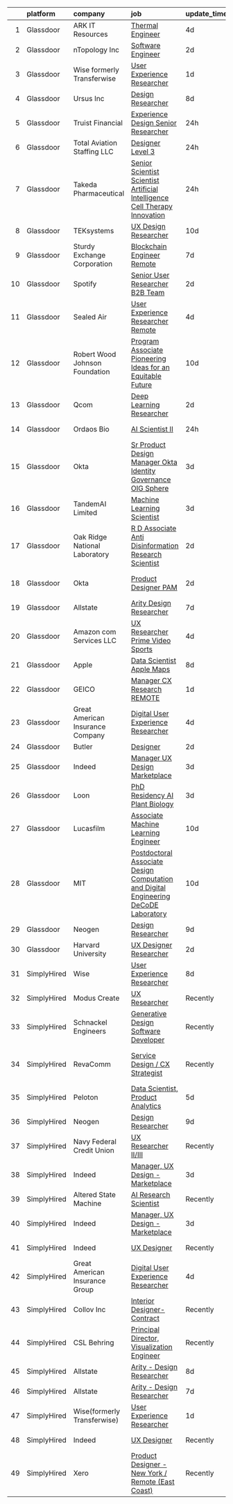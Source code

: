 

|    | platform    | company                          | job                                                                                                                                                                                                                                                                                                                                                                                                                                                                                                                                                                                                                                                                                                                                                                                                                                                                                                                                                                                                                                                                                                                                                                                                                                                                                                                                                                                                                                                                                                             | update_time   | location                   |
|---:|:------------|:---------------------------------|:----------------------------------------------------------------------------------------------------------------------------------------------------------------------------------------------------------------------------------------------------------------------------------------------------------------------------------------------------------------------------------------------------------------------------------------------------------------------------------------------------------------------------------------------------------------------------------------------------------------------------------------------------------------------------------------------------------------------------------------------------------------------------------------------------------------------------------------------------------------------------------------------------------------------------------------------------------------------------------------------------------------------------------------------------------------------------------------------------------------------------------------------------------------------------------------------------------------------------------------------------------------------------------------------------------------------------------------------------------------------------------------------------------------------------------------------------------------------------------------------------------------|:--------------|:---------------------------|
|  1 | Glassdoor   | ARK IT Resources                 | [Thermal Engineer](https://www.glassdoor.com/partner/jobListing.htm?pos=129&ao=1136043&s=58&guid=00000183737574ee9dcd45352b9094d8&src=GD_JOB_AD&t=SR&vt=w&ea=1&cs=1_74cf193e&cb=1664089421649&jobListingId=1008151360223&jrtk=3-0-1gdpnatf1kcnc801-1gdpnatfi2dhd000-d7ba8a74a5e566be-)                                                                                                                                                                                                                                                                                                                                                                                                                                                                                                                                                                                                                                                                                                                                                                                                                                                                                                                                                                                                                                                                                                                                                                                                                          | 4d            | Menlo Park, CA             |
|  2 | Glassdoor   | nTopology Inc                    | [Software Engineer](https://www.glassdoor.com/partner/jobListing.htm?pos=122&ao=1136043&s=58&guid=00000183737574ee9dcd45352b9094d8&src=GD_JOB_AD&t=SR&vt=w&cs=1_fd1580a7&cb=1664089421649&jobListingId=1008156309256&jrtk=3-0-1gdpnatf1kcnc801-1gdpnatfi2dhd000-768fb0cecd65353a-)                                                                                                                                                                                                                                                                                                                                                                                                                                                                                                                                                                                                                                                                                                                                                                                                                                                                                                                                                                                                                                                                                                                                                                                                                              | 2d            | New York, NY               |
|  3 | Glassdoor   | Wise formerly Transferwise       | [User Experience Researcher](https://www.glassdoor.com/partner/jobListing.htm?pos=111&ao=1136043&s=58&guid=00000183737574ee9dcd45352b9094d8&src=GD_JOB_AD&t=SR&vt=w&cs=1_4312bcea&cb=1664089421648&jobListingId=1008158480969&jrtk=3-0-1gdpnatf1kcnc801-1gdpnatfi2dhd000-b8e2e84a265e7e94-)                                                                                                                                                                                                                                                                                                                                                                                                                                                                                                                                                                                                                                                                                                                                                                                                                                                                                                                                                                                                                                                                                                                                                                                                                     | 1d            | New York, NY               |
|  4 | Glassdoor   | Ursus  Inc                       | [Design Researcher](https://www.glassdoor.com/partner/jobListing.htm?pos=108&ao=1110586&s=58&guid=00000183737574ee9dcd45352b9094d8&src=GD_JOB_AD&t=SR&vt=w&ea=1&cs=1_99802632&cb=1664089421648&jobListingId=1008145323757&cpc=3BA4CE39D5B5DEF5&jrtk=3-0-1gdpnatf1kcnc801-1gdpnatfi2dhd000-124191a4bc2e22c3--6NYlbfkN0CT8vBT9H5mqECx2dfLV_FONLPDKpIRssxVwtj05Tmm4rA5I0VNOPdM1oYsK66ov5pKaRZHS1cXnmt99SNi2Zh3Rf8J2yGgf5Yv6G2zQuG0lh2BpTC3mQGZIuVnnG5wlI-hp5XujGu_NoROBKdy0er7LHUB-o6Z-OEUXmNhDMqLA-Vi363VCRQp_vmDsGa4Mat4wpcE9wxyMrg4sxcyhrHRPDkylAEbQ2h8ZlVoOL4YPewsHt1-hXdIjIIk78IUVgWBzNT-rxHDzKTP5WOVqAdkkSJ0jelLRxKRjJ6NYys_aHwsv2qBj8_7lO03XjiVS_L8otTdnOC9IzyxsCEQqyW3oHbm7R3miqqkQwpx6i0tUSstUDaB6qnEEfL1yypP9XvhEvUd0M9L1QDoLCpC8ENriH6rucjG9tiH87fyTfztAblewNxGo6bqUsE4b9JzQteXL3EkYwjCk6NnaoO1fqlX-TVEOJff9dwOizLsGCNRcNaBBwvWNAVmC5E5Siz4zJC17oHd9iA4HzPyMSJ--NgUtpFyP9yW28frd2wttXZJ-O72T0R-Kao-xMcw5yTcaWdn8AdGsVheM9btty9hRc7t4dHzNLNFrd6rD7On4BwqIj10cs53yMoJO-zfumn7Um9tKwODhu2VrjPnbBVXpsaUhd7yQNwQk1fwlg5Kv0Nzpnhplhtl9qsK4Sl3nQ9tb3gteJ4mg30k39IxqxTu-W_RKdKtvqQtUC5wBatnIJiqqvqjc9giTDhe0LTIyrz7K5l_ypY03387aKzzpoJjTsh-k58GqNV8_xLpUWquLKkY4tJEbG1b4M-iTA-vXFGggSvylnhmE0-1T5Zslk942LTyWQVPnhjfwCxJbzmXQ051SLb0PZc_UlosIkxYuF9abGD0RWY1_GcHzYssQdV2Exg-w1xA8KNSHiFffxWbPuCzeooNZ2XpHECC9L7SU107ejPTbs6XLPKQG9yrmbsYJVrlxNliFhI9WjJaUr3RzDf2xfqD_0bYLqyJGOsoAU6bTCs%3D)                                                                                                                      | 8d            | San Jose, CA               |
|  5 | Glassdoor   | Truist Financial                 | [Experience Design Senior Researcher](https://www.glassdoor.com/partner/jobListing.htm?pos=123&ao=1136043&s=58&guid=00000183737574ee9dcd45352b9094d8&src=GD_JOB_AD&t=SR&vt=w&cs=1_9da8deb9&cb=1664089421649&jobListingId=1008159615885&jrtk=3-0-1gdpnatf1kcnc801-1gdpnatfi2dhd000-3c4fca3b2ea94457-)                                                                                                                                                                                                                                                                                                                                                                                                                                                                                                                                                                                                                                                                                                                                                                                                                                                                                                                                                                                                                                                                                                                                                                                                            | 24h           | Atlanta, GA                |
|  6 | Glassdoor   | Total Aviation Staffing  LLC     | [Designer Level 3](https://www.glassdoor.com/partner/jobListing.htm?pos=127&ao=1136043&s=58&guid=00000183737574ee9dcd45352b9094d8&src=GD_JOB_AD&t=SR&vt=w&ea=1&cs=1_da0c04f6&cb=1664089421649&jobListingId=1008159570559&jrtk=3-0-1gdpnatf1kcnc801-1gdpnatfi2dhd000-25a917a7c7212e0a-)                                                                                                                                                                                                                                                                                                                                                                                                                                                                                                                                                                                                                                                                                                                                                                                                                                                                                                                                                                                                                                                                                                                                                                                                                          | 24h           | Santa Monica, CA           |
|  7 | Glassdoor   | Takeda Pharmaceutical            | [Senior Scientist Scientist  Artificial Intelligence  Cell Therapy Innovation](https://www.glassdoor.com/partner/jobListing.htm?pos=104&ao=1110586&s=58&guid=00000183737574ee9dcd45352b9094d8&src=GD_JOB_AD&t=SR&vt=w&cs=1_9414be8c&cb=1664089421647&jobListingId=1008160008854&cpc=65CC663E25211861&jrtk=3-0-1gdpnatf1kcnc801-1gdpnatfi2dhd000-e4e8a7947be732ea--6NYlbfkN0Dpk2nRRB2qCzcWtelMs6RnOpE2QQykp_Gr47Tac0r5hCH0J3UzLxpgpuhWWRPjzv_39kJ-Me35pSRYF-NYi-Q2Wj3CLx26oB3_A0MbdobscI-2-R-g91uIJDQGeIr_HoL0lACo3l1d2Unrr2bJRRhNxxVeWb4hvFsIDJzIW_t_n-sk92Qti1CPcECsnPYTYHw7Y2PZKT4PrBwem1acOAGvPPbp9dUs1H5So2cFFUzt0bRYzlbFJvzGJh2iTeR2tywYpiGlIE31xjtMv3wv142LXElBLR-ueUfZ7rmPdQ9IDxEX55pFKy5OXZtSdK_5fzQXpm4peoETjYZTihMEl8xTB4PT5cK_zjaxPUJEOMVPKh0IzNXIkkgoGEOsOoH-HsQqZvo9L_rUqkGIHIZeuPs29iGfxyXAI0g5ygskz6qV3weV_RlYXLFzV4HCpUca9CE%3D)                                                                                                                                                                                                                                                                                                                                                                                                                                                                                                                                                                                                                                                                | 24h           | Cambridge, MA              |
|  8 | Glassdoor   | TEKsystems                       | [UX Design Researcher](https://www.glassdoor.com/partner/jobListing.htm?pos=106&ao=1110586&s=58&guid=00000183737574ee9dcd45352b9094d8&src=GD_JOB_AD&t=SR&vt=w&cs=1_26cef194&cb=1664089421648&jobListingId=1008139170499&cpc=3BA4CE39D5B5DEF5&jrtk=3-0-1gdpnatf1kcnc801-1gdpnatfi2dhd000-75228bd0f8383f41--6NYlbfkN0AuKz8EBO1xHDEL7V2YF9xF3dC_I9B9i-Zw2Jh8clPMK3KTieKealHQMRxLfyLBLKJ_aEawN_FtcgMaP4ZQRHA2lbBNhsjmobvHY-pf1HwCSfKCMOpUg9X-9hskFRVy_DTllsu8CsYZT_Eu0kI-xEIrbbIOaobzwqjVZzP1XA0BLCOJBtZZEDPg8TaEvTWCh0N1R-m_cGGXwv06QnXnZwSKSOakDxV0tHa2W0ur4_7nmZpvzTTCh6sSH5JI3CX_lbqD1ALuH2uVA2xzmK4qD32KAp78RZo9vX1sIlLJYK2FhLu_yTKxYTV5jDDuwMDguP-kdGWaEAindoMKIh3m2RFGNsfu8TM52dyM3HtuFHROtNTsx5poSFEChNkYt0nuZ5Z856U94cpnQbWfYB7PUbZI7mZ-b50WviMChYNgDNtz6ch7Q-TaXZ4C4MLJNxZV2JbM_vAknjYj4_wOSxt6fDEUbDdc29qASMwUjELcp9U4qYRaukfJI8mlKHVQNSQfWCryn73dsXZTe5wj_nHiSGfIHgl1NaH7tBfS_v2zt8xQbDUmlcUazQrapEC71EeOUzOgpjBP06Yilr72XecJ1jEYpmGn_ukPnbAtIpeNcVKPWDQLwwfnVSJbSa71jtqgTQWZkHbalcti-c3DpOoXU6HdxKau06bo_-0CGLb_XK_TZLNPMYH2ziwdPsgjdDgsTwu3FH4CI9zoUKpf565CRaxj-ditx5dWZHCGuq_Qww66MyrEM_YwKN9s5Nlojprp-s8GxsV1mqrsTHzR5FjLampsvzw4_FYfaHCgTduF3quDKBdS9GNsMV0nJC6URyZnf5PSzX441C3FQ-Gg9VMCyohBUd585PcCywf2YwAg02JPSfSYmpXoygpn2U9v4gCI5Djs8sgduWuI7iFuVcEPhowtm2Pw-MFImzs78jgPHACGug%3D%3D)                                                                                                                                                                                                          | 10d           | Chicago, IL                |
|  9 | Glassdoor   | Sturdy Exchange Corporation      | [Blockchain Engineer  Remote ](https://www.glassdoor.com/partner/jobListing.htm?pos=120&ao=1136043&s=58&guid=00000183737574ee9dcd45352b9094d8&src=GD_JOB_AD&t=SR&vt=w&ea=1&cs=1_e800aa5d&cb=1664089421649&jobListingId=1008146555398&jrtk=3-0-1gdpnatf1kcnc801-1gdpnatfi2dhd000-fef74d675c3b63f7-)                                                                                                                                                                                                                                                                                                                                                                                                                                                                                                                                                                                                                                                                                                                                                                                                                                                                                                                                                                                                                                                                                                                                                                                                              | 7d            | Remote                     |
| 10 | Glassdoor   | Spotify                          | [Senior User Researcher  B2B Team](https://www.glassdoor.com/partner/jobListing.htm?pos=113&ao=1136043&s=58&guid=00000183737574ee9dcd45352b9094d8&src=GD_JOB_AD&t=SR&vt=w&cs=1_43751720&cb=1664089421648&jobListingId=1008156696008&jrtk=3-0-1gdpnatf1kcnc801-1gdpnatfi2dhd000-e4fc1c9976fb5d46-)                                                                                                                                                                                                                                                                                                                                                                                                                                                                                                                                                                                                                                                                                                                                                                                                                                                                                                                                                                                                                                                                                                                                                                                                               | 2d            | Remote                     |
| 11 | Glassdoor   | Sealed Air                       | [User Experience Researcher   Remote](https://www.glassdoor.com/partner/jobListing.htm?pos=114&ao=1136043&s=58&guid=00000183737574ee9dcd45352b9094d8&src=GD_JOB_AD&t=SR&vt=w&cs=1_4f4b9f65&cb=1664089421648&jobListingId=1008151387780&jrtk=3-0-1gdpnatf1kcnc801-1gdpnatfi2dhd000-aa0038c1cc6f8809-)                                                                                                                                                                                                                                                                                                                                                                                                                                                                                                                                                                                                                                                                                                                                                                                                                                                                                                                                                                                                                                                                                                                                                                                                            | 4d            | Charlotte, NC              |
| 12 | Glassdoor   | Robert Wood Johnson Foundation   | [Program Associate  Pioneering Ideas for an Equitable Future](https://www.glassdoor.com/partner/jobListing.htm?pos=101&ao=1110586&s=58&guid=00000183737574ee9dcd45352b9094d8&src=GD_JOB_AD&t=SR&vt=w&ea=1&cs=1_f4bf1c6c&cb=1664089421647&jobListingId=1008139762834&cpc=9C938E8DE9AD6C02&jrtk=3-0-1gdpnatf1kcnc801-1gdpnatfi2dhd000-611913414ef11104--6NYlbfkN0BLPqCC92CbvRp3fjIyq4x-3dEsiyl_bLCfkFrDc8EJvQrGoLRt0yQMTIq_6xGWASUxcnukudkT_7fUChEzbIoNLa6YrB_rtJc-WEtz5n5sx7f0OrRuXfEifNFluYxnrcgu26ZTuQrqkiNmc0iB-nlpqwg8j6J-NDa3efQaYXRND8IppUCcQxgndIpW9HXJZwRnWyc98UIbuJ5Kn-IaM7rJNAZzAF0chFYuI7bt9EWbh0sGEeCefUtkuE-wgmb7nk432CJDzRAKpri_O0uhhL_ZS9LfEk6WcW1Ydv_jmdDMlkkeaYCG_XjrCrcIRQbW8E1wRP7ZTph2dzyBbIosu4M49K0vog_7Qcpo2POCbQxDg5vAYFFiNZ8-REk72k7rxt08NvuP2xrLqEAjii70OXnEi-Og57zWG1RwBMKZew4EwZcq84rsPE_JNXE0nd9REqDqgj2QWRWgVSrCkry1XdsBKiv4UzN89xNtWu0vuqx43NWZQxnt9MbrVPLVGlYTZXuK8l2YT87hKTO4N0x3ph1ZtGup3VyWS_aE1uTOXh2lij-ieLKxBkj1)                                                                                                                                                                                                                                                                                                                                                                                                                                                                                                                                                          | 10d           | Princeton, NJ              |
| 13 | Glassdoor   | Qcom                             | [Deep Learning Researcher](https://www.glassdoor.com/partner/jobListing.htm?pos=110&ao=1136043&s=58&guid=00000183737574ee9dcd45352b9094d8&src=GD_JOB_AD&t=SR&vt=w&cs=1_141af680&cb=1664089421648&jobListingId=1008156054095&jrtk=3-0-1gdpnatf1kcnc801-1gdpnatfi2dhd000-31550df56e13ed78-)                                                                                                                                                                                                                                                                                                                                                                                                                                                                                                                                                                                                                                                                                                                                                                                                                                                                                                                                                                                                                                                                                                                                                                                                                       | 2d            | San Diego, CA              |
| 14 | Glassdoor   | Ordaos Bio                       | [AI Scientist II](https://www.glassdoor.com/partner/jobListing.htm?pos=103&ao=1110586&s=58&guid=00000183737574ee9dcd45352b9094d8&src=GD_JOB_AD&t=SR&vt=w&cs=1_46fb5b8d&cb=1664089421647&jobListingId=1008159844799&cpc=1120CD366D53BFD9&jrtk=3-0-1gdpnatf1kcnc801-1gdpnatfi2dhd000-213994bbf4cd168d--6NYlbfkN0DG4ntHtB_rMsnfhgmnSvK2brktLme1L4SiDeJjQ-izrVOLqRJ5-yjE7k3D6lhaa88wKV90lr7JmeQScBZYxwSkIOujmSKSIKSJclFNUE1IvE6CYSthNr1nfglebv5mtFiW9dx7BiAymsNIPOQMVKQHevFWywOlqOt_i30NbFgCfFyCBvGpeGEDa2iF8Aay5e-MCqu5O6MJWTq-9KjmlcRD8E5wDte1Ir89IonNXqEg-2OGCnDb6Ln-iT4lq1VPahIRZclDS5kZEKOWRzhJ0Y3INlWReraigiUKpSb3ZaNwE0BHJ8wkVvOTfoCK5q-HUgErVNlFnnyphF8dMjIcRtG8zRn7gS40r7XSNuyWS0EvSK5k3KH4hrrU0SyBUfzW67nbOV2l1KpEwiAZ_xJnCPje2bNgp0kFHAI43f1WWMIVwrJV6GBlgvvsbLM8sAkcTMrhL_abWGqHOtv8Vxxe8RcDiw-TkfD5FeAg2AjCLVq5gdzObJo-7BSGybeuRxYym3_oqJkdjH-hpgfg9egsZsLf780i0vHwtFqIqveaGo-59mCOl5Nzspzof_G65j2tm61WytBBsXz3PnFhzYShsqxF9dvirZI8U4XPoFvXujWDEJNPzm5NEsHwKR7gQlucd_Vi64FNtY5Qjw4wIBN38jV5wMG8NCinCE5nGlOxC536t7rh_JGuYzgnMUHjP5LNotiowyeh4vVQtq2xrlqF8mrx0o5DteEStnOnAf7z2LPJLX8DT4vI0Jdu6zEosY03QE5sWWxFKpml-NJLeT7CWxcQFVklbIovjVGL9L_gicfmWWbWkqujkKWnal8w7JjgV7G7XEfr6ocgvwct6owef35zYTrQdCd5YKUiS72Uhtj2SiW_sseH3S5OPAcX5Rcnj1a6vvN2iejmwKAKscOXBl04yVcFjUf-VMfeeLpQI-IR4o1Y6qM3VoCf6gEqCh0fPhhiyGEAFZIGQX8voTPDWoN3OIOhV4Hr82LsdB2wAEqfGg%3D%3D)                                                                                                                                               | 24h           | New York, NY               |
| 15 | Glassdoor   | Okta                             | [Sr  Product Design Manager  Okta Identity Governance  OIG  Sphere](https://www.glassdoor.com/partner/jobListing.htm?pos=112&ao=1136043&s=58&guid=00000183737574ee9dcd45352b9094d8&src=GD_JOB_AD&t=SR&vt=w&ea=1&cs=1_a7f3dccd&cb=1664089421648&jobListingId=1008154242312&jrtk=3-0-1gdpnatf1kcnc801-1gdpnatfi2dhd000-e2f1ee790e63eef4-)                                                                                                                                                                                                                                                                                                                                                                                                                                                                                                                                                                                                                                                                                                                                                                                                                                                                                                                                                                                                                                                                                                                                                                         | 3d            | San Francisco, CA          |
| 16 | Glassdoor   | TandemAI Limited                 | [Machine Learning Scientist](https://www.glassdoor.com/partner/jobListing.htm?pos=119&ao=1136043&s=58&guid=00000183737574ee9dcd45352b9094d8&src=GD_JOB_AD&t=SR&vt=w&ea=1&cs=1_be89fbfc&cb=1664089421649&jobListingId=1008154286586&jrtk=3-0-1gdpnatf1kcnc801-1gdpnatfi2dhd000-afd79e6da5ad1c6f-)                                                                                                                                                                                                                                                                                                                                                                                                                                                                                                                                                                                                                                                                                                                                                                                                                                                                                                                                                                                                                                                                                                                                                                                                                | 3d            | New York, NY               |
| 17 | Glassdoor   | Oak Ridge National Laboratory    | [R D Associate   Anti Disinformation Research Scientist](https://www.glassdoor.com/partner/jobListing.htm?pos=124&ao=1136043&s=58&guid=00000183737574ee9dcd45352b9094d8&src=GD_JOB_AD&t=SR&vt=w&cs=1_348ed90b&cb=1664089421649&jobListingId=1008156854559&jrtk=3-0-1gdpnatf1kcnc801-1gdpnatfi2dhd000-76486f4cf0d27113-)                                                                                                                                                                                                                                                                                                                                                                                                                                                                                                                                                                                                                                                                                                                                                                                                                                                                                                                                                                                                                                                                                                                                                                                         | 2d            | Oak Ridge, TN              |
| 18 | Glassdoor   | Okta                             | [Product Designer  PAM](https://www.glassdoor.com/partner/jobListing.htm?pos=115&ao=1136043&s=58&guid=00000183737574ee9dcd45352b9094d8&src=GD_JOB_AD&t=SR&vt=w&ea=1&cs=1_268443b6&cb=1664089421648&jobListingId=1008157228627&jrtk=3-0-1gdpnatf1kcnc801-1gdpnatfi2dhd000-fa7d0bb49f7e379e-)                                                                                                                                                                                                                                                                                                                                                                                                                                                                                                                                                                                                                                                                                                                                                                                                                                                                                                                                                                                                                                                                                                                                                                                                                     | 2d            | San Francisco, CA          |
| 19 | Glassdoor   | Allstate                         | [Arity   Design Researcher](https://www.glassdoor.com/partner/jobListing.htm?pos=102&ao=1110586&s=58&guid=00000183737574ee9dcd45352b9094d8&src=GD_JOB_AD&t=SR&vt=w&cs=1_a6673264&cb=1664089421647&jobListingId=1008146367908&cpc=9908D8D4413DBB8A&jrtk=3-0-1gdpnatf1kcnc801-1gdpnatfi2dhd000-2a9d07b4c94ca1a2--6NYlbfkN0BLH0BMQoDn-yw6Urt952hBm1JLFZ7WpBxND2cMIOjOqdmupiC_ZwOjCSzUpM3cDMan-XWx-WYIgFW0eKYFFNcZZa4e2BvAYYyViwDNAEYnoLYakGHlHkr1vztp50za5AEgtwAu40VL7MNPrW6TETvCPm8tbtjfkGnj0aRI0eFJ8Kll7Eehs7NEs6ZsccOx_9yhOo_uC2fmLqoGRW4DvHh6ZjHorqjDF3BVSqM4ohKdiKCfpvVoXl6n28mCQWqZc-PdllL4czTQI0_A2KT8qrWg7f7-ZupRNMvcEyTs4vZjK8Tg-dpcZ5-Pfaimf0Xhj8GulA0rabsvvIh7Y_zoNKn5s0XczGQDCgqj24lB-j_0VJ6PblnYnPt8SjTlVzWfodOKXjWN4ErjncCbDCQnqOF5WAuMegPfdMgYCYZ3Fu_Wj3Za9jSvzq9Ofo5E7WZ0dRQLzD9G2U6OySt9jvv6nJEwDRKLbQq1qlnSCgWUb9R8hlW6T93UP_KtsZxJruYhpbFWcfxn83PAaCAOOo7zO_g4EHUQVgqEbUMUg14KgXgZLiDbKFVZqYfRctamMiAzvhLCcHAPUyJkpJ_GD1MV994ZY3XLo7Lazv_lVsZx3lD1cY5SV9fyklQVSl4sgbqP4YUFzUsibodEGzsFZ8hJtzx-bDqrV_AbRKTS3yrgyA3Le_kbUscv8sLpimn8-AS65TMntndJrAPMPAD7Sc95gePUG1ne27CPE0t6UI-aIuJfoaLL0efxt2RhkuAES8GQ84LQNzRHzVlN8Ey82GKtEWUz4483y7cfa1Gw9YldCM6tjVlvl9049MjfBLze2kxbxTuAWRs_FlVcgOYiZWbSLAxxdaoyOEphwumt1guRKUuodfwv-kkldXrhJe3PTsvYRMr19RxG_8s51t4byI-oMvJ4ou0hJaa9WO35Gk8inqWFpjv24FeVtNKOJPs6GEN2H2C1ELAw1wgh48DKTdyi_k2MRTN4dxkNdncCwUnoqulcSxPRoh6-RShDOR9kHKNNFL18O18O5A64XOAtkalswnZ9NPM9GslCM-tqWr1vLpTg-kZBeAYCRgUMxfZgTHwyq-Idc70YgF-MrckhwRyzTq1Q2SqnQSK6WTnMvhKx-ZGzfNOuEh0W5gya) | 7d            | Remote                     |
| 20 | Glassdoor   | Amazon com Services LLC          | [UX Researcher  Prime Video Sports](https://www.glassdoor.com/partner/jobListing.htm?pos=121&ao=1136043&s=58&guid=00000183737574ee9dcd45352b9094d8&src=GD_JOB_AD&t=SR&vt=w&cs=1_d9cfc5e0&cb=1664089421649&jobListingId=1008151009295&jrtk=3-0-1gdpnatf1kcnc801-1gdpnatfi2dhd000-6f1e15fe550b7201-)                                                                                                                                                                                                                                                                                                                                                                                                                                                                                                                                                                                                                                                                                                                                                                                                                                                                                                                                                                                                                                                                                                                                                                                                              | 4d            | New York, NY               |
| 21 | Glassdoor   | Apple                            | [Data Scientist   Apple Maps](https://www.glassdoor.com/partner/jobListing.htm?pos=107&ao=1110586&s=58&guid=00000183737574ee9dcd45352b9094d8&src=GD_JOB_AD&t=SR&vt=w&cs=1_1789a632&cb=1664089421648&jobListingId=1008145302358&cpc=9908D8D4413DBB8A&jrtk=3-0-1gdpnatf1kcnc801-1gdpnatfi2dhd000-0edb4f325c20fbbb--6NYlbfkN0BvKrLyj5gPmtZO9T8euul8TCxuuKNOtzRJOomxnwSEodTz2Bc-sPZl1dBMH13w-jN25_zKR26i_ScnU-hL5QL0uM_AJ263_cQrgTBZUk1EA3aUL3GItZEKI_2l5XjwCm4aZpsHfOkFnizxudU6rhnYRX73zMwcUORvgAS5MhGj4smT9tcBC2OEaXhLKo-CCmh2ztR9VBF_812NZPOMXUaeRYPhbhAtncq7r_e5Dq6xMs05wzQC6bM7lg6XYVLmH4v1p8McGBMgzmErlibV7hfHaRHCATYbDGF6l-f-Ev9sikOmdFFOl_0d6UR94tcaRc5WzjcwuzkwIhQoju8MmQOUHhHmug_QPMXUmZRbccHK4EgcFDaxK76Cix5lb3wFVRysPRKtqbdEn5rprGwqFp5sn52UWqYOW5Dku6ALdtsZJfRfSguVd65EVgf7MGxOHS41rnC6neW0tldA4ijX93XpUq0JWcR7n_kj1fPmznixBTbOkGjBMAAWHUBm-IfqZaJuoBtDkE736GQ2ZZ0HIrjvc14lfD605Ggw2PVCMLAPInxwclISJ0D9ekXWXK8H1XTuAhwjQrEchQuQZ1_Zzxld0xs2leuHM43s4k_HzvkmZpibueNADYvsp1B_J4Z0PWnLY5eJp5TtbuzqIUYDkRWOFNqoEn58rxjg94hB0K7gP8laSamxsjLpWLoEd7ZQa0uEmN8pAkwhfsQ3iHDHH6p3mBRlZVGVHS5uGFo2YRizHgZ413QHFRaicjSHSbgL3i5HiDGXJkv5s6BocUmg2cs27qBSCnm5ASEUYMEdCMToknfVmXRFhNMMPcJ7qSLTs02UktvcL6fNO69C2PM8s1ybjvhiI8WPCO7nAmPtMUKJshG8-X-pAOpio4CGNJUTn0Z6XROaj0Mxm6TmpHaSiZqYg9EwV07wLdmgjALMpsUYHCygzDmFouhGiqff0ehHrNnttvliBiEwVVhc7zsF826_)                                                                                                                                                               | 8d            | Seattle, WA                |
| 22 | Glassdoor   | GEICO                            | [Manager  CX Research  REMOTE ](https://www.glassdoor.com/partner/jobListing.htm?pos=116&ao=1136043&s=58&guid=00000183737574ee9dcd45352b9094d8&src=GD_JOB_AD&t=SR&vt=w&cs=1_765e648d&cb=1664089421648&jobListingId=1008158929643&jrtk=3-0-1gdpnatf1kcnc801-1gdpnatfi2dhd000-3cfe38686a979736-)                                                                                                                                                                                                                                                                                                                                                                                                                                                                                                                                                                                                                                                                                                                                                                                                                                                                                                                                                                                                                                                                                                                                                                                                                  | 1d            | Chevy Chase, MD            |
| 23 | Glassdoor   | Great American Insurance Company | [Digital User Experience Researcher](https://www.glassdoor.com/partner/jobListing.htm?pos=117&ao=1136043&s=58&guid=00000183737574ee9dcd45352b9094d8&src=GD_JOB_AD&t=SR&vt=w&ea=1&cs=1_7ee7ceac&cb=1664089421649&jobListingId=1008151342513&jrtk=3-0-1gdpnatf1kcnc801-1gdpnatfi2dhd000-c1715cf190637c32-)                                                                                                                                                                                                                                                                                                                                                                                                                                                                                                                                                                                                                                                                                                                                                                                                                                                                                                                                                                                                                                                                                                                                                                                                        | 4d            | Ohio                       |
| 24 | Glassdoor   | Butler                           | [Designer](https://www.glassdoor.com/partner/jobListing.htm?pos=130&ao=1136043&s=58&guid=00000183737574ee9dcd45352b9094d8&src=GD_JOB_AD&t=SR&vt=w&cs=1_6e8e7749&cb=1664089421649&jobListingId=1008157560607&jrtk=3-0-1gdpnatf1kcnc801-1gdpnatfi2dhd000-204cf5420eb316d4-)                                                                                                                                                                                                                                                                                                                                                                                                                                                                                                                                                                                                                                                                                                                                                                                                                                                                                                                                                                                                                                                                                                                                                                                                                                       | 2d            | Austin, TX                 |
| 25 | Glassdoor   | Indeed                           | [Manager  UX Design   Marketplace](https://www.glassdoor.com/partner/jobListing.htm?pos=105&ao=1110586&s=58&guid=00000183737574ee9dcd45352b9094d8&src=GD_JOB_AD&t=SR&vt=w&cs=1_6391c49b&cb=1664089421648&jobListingId=1008153454918&cpc=AC285F3A3ECA6BB0&jrtk=3-0-1gdpnatf1kcnc801-1gdpnatfi2dhd000-d9ef69138c7f3080--6NYlbfkN0CiRNM7CVr8YueLFKlzwbFWI0o7IjV438l4sVrvKZ0flpURU_mqoI8EbsK64YRr3OC-mM7IgRv5qqMujMrRMLfuu87uKVzjGS5la3juspADw_AEuQLPUGjuuB9h7ekbmDw20jsSrzCNlcBR8u5MLtNcrTwn0r0zpuD82hKMAOrA_IyIqI470QmbHbhU-ls-38Vl5dHuiSiDVgzDDGe_cHXiN3sHK6D6ODqWxEKLoH5H14zT-F7TZuObhoAwHTpzaEa8KUV8mAK5ZPBYDClh4BWBcppocIGolfvT7ZlMDQGzHACTkg59oVZAP_1nTkEbpF4aaf2E3uBKNBpPvC2VMImFp3yH9BUhLlMkHA2LaizjTz2UuQJGH_SUrrzoJ3OvAEXTvois2a8r2LOY5Pp4O-npWoOZG9RVdFpy_oVGqXqxshkc5g0bia0x-lqbFHtWLdUEsdH9KByA6AaZTIAHj0IjFFrrOSRGcLtoCP11u48A4ZqoUEiTFcCo4qUrQfwyQDYZzACssywgvmpa_jQ8bPMLlf47URxKoh87pKz6iNq_yw%3D%3D)                                                                                                                                                                                                                                                                                                                                                                                                                                                                                                                                                                                              | 3d            | New York, NY               |
| 26 | Glassdoor   | Loon                             | [PhD Residency   AI   Plant Biology](https://www.glassdoor.com/partner/jobListing.htm?pos=118&ao=1136043&s=58&guid=00000183737574ee9dcd45352b9094d8&src=GD_JOB_AD&t=SR&vt=w&cs=1_63c59293&cb=1664089421649&jobListingId=1008154486428&jrtk=3-0-1gdpnatf1kcnc801-1gdpnatfi2dhd000-c30885e00011f5f0-)                                                                                                                                                                                                                                                                                                                                                                                                                                                                                                                                                                                                                                                                                                                                                                                                                                                                                                                                                                                                                                                                                                                                                                                                             | 3d            | Mountain View, CA          |
| 27 | Glassdoor   | Lucasfilm                        | [Associate Machine Learning Engineer](https://www.glassdoor.com/partner/jobListing.htm?pos=128&ao=1136043&s=58&guid=00000183737574ee9dcd45352b9094d8&src=GD_JOB_AD&t=SR&vt=w&cs=1_aef831ea&cb=1664089421649&jobListingId=1008139116057&jrtk=3-0-1gdpnatf1kcnc801-1gdpnatfi2dhd000-53c3b19fc0252a02-)                                                                                                                                                                                                                                                                                                                                                                                                                                                                                                                                                                                                                                                                                                                                                                                                                                                                                                                                                                                                                                                                                                                                                                                                            | 10d           | San Francisco, CA          |
| 28 | Glassdoor   | MIT                              | [Postdoctoral Associate  Design Computation and Digital Engineering  DeCoDE  Laboratory](https://www.glassdoor.com/partner/jobListing.htm?pos=125&ao=1136043&s=58&guid=00000183737574ee9dcd45352b9094d8&src=GD_JOB_AD&t=SR&vt=w&cs=1_ad9cf54b&cb=1664089421649&jobListingId=1008139733495&jrtk=3-0-1gdpnatf1kcnc801-1gdpnatfi2dhd000-872bbfa65e5cee0e-)                                                                                                                                                                                                                                                                                                                                                                                                                                                                                                                                                                                                                                                                                                                                                                                                                                                                                                                                                                                                                                                                                                                                                         | 10d           | Cambridge, MA              |
| 29 | Glassdoor   | Neogen                           | [Design Researcher](https://www.glassdoor.com/partner/jobListing.htm?pos=109&ao=1136043&s=58&guid=00000183737574ee9dcd45352b9094d8&src=GD_JOB_AD&t=SR&vt=w&cs=1_08101f99&cb=1664089421648&jobListingId=1008142718945&jrtk=3-0-1gdpnatf1kcnc801-1gdpnatfi2dhd000-fbeddd0a74c68b91-)                                                                                                                                                                                                                                                                                                                                                                                                                                                                                                                                                                                                                                                                                                                                                                                                                                                                                                                                                                                                                                                                                                                                                                                                                              | 9d            | Remote                     |
| 30 | Glassdoor   | Harvard University               | [UX Designer Researcher](https://www.glassdoor.com/partner/jobListing.htm?pos=126&ao=1136043&s=58&guid=00000183737574ee9dcd45352b9094d8&src=GD_JOB_AD&t=SR&vt=w&cs=1_4e537d5f&cb=1664089421649&jobListingId=1008157222427&jrtk=3-0-1gdpnatf1kcnc801-1gdpnatfi2dhd000-13f36afb6068a51e-)                                                                                                                                                                                                                                                                                                                                                                                                                                                                                                                                                                                                                                                                                                                                                                                                                                                                                                                                                                                                                                                                                                                                                                                                                         | 2d            | Cambridge, MA              |
| 31 | SimplyHired | Wise                             | [User Experience Researcher](https://www.simplyhired.com/job/NOSL5NLMwhlM0IrUHYV82oFI4-MKMINaSR7Ih9lXx9MXOYVnb1Uvzw?q=generative+design)                                                                                                                                                                                                                                                                                                                                                                                                                                                                                                                                                                                                                                                                                                                                                                                                                                                                                                                                                                                                                                                                                                                                                                                                                                                                                                                                                                        | 8d            | New York, NY               |
| 32 | SimplyHired | Modus Create                     | [UX Researcher](https://www.simplyhired.com/job/BJb4hvBl4sTeHI9C2uhHGJ37By7YOgalfbeiI8ZZxu0pOdKod3yYmw?q=generative+design)                                                                                                                                                                                                                                                                                                                                                                                                                                                                                                                                                                                                                                                                                                                                                                                                                                                                                                                                                                                                                                                                                                                                                                                                                                                                                                                                                                                     | Recently      | Boston, MA                 |
| 33 | SimplyHired | Schnackel Engineers              | [Generative Design Software Developer](https://www.simplyhired.com/job/KE0-EPFCtTp8eniWTTdVA6iqehRWfXqNBvdE0wHECgCONieSBqtj5A?q=generative+design)                                                                                                                                                                                                                                                                                                                                                                                                                                                                                                                                                                                                                                                                                                                                                                                                                                                                                                                                                                                                                                                                                                                                                                                                                                                                                                                                                              | Recently      | Omaha, NE                  |
| 34 | SimplyHired | RevaComm                         | [Service Design / CX Strategist](https://www.simplyhired.com/job/JFx93jb7ejW0D4s1PvmmKz0ujgS1vMc_DHoeErLX3j1hPsJ7_3-6oA?q=generative+design)                                                                                                                                                                                                                                                                                                                                                                                                                                                                                                                                                                                                                                                                                                                                                                                                                                                                                                                                                                                                                                                                                                                                                                                                                                                                                                                                                                    | Recently      | San Francisco Bay Area, CA |
| 35 | SimplyHired | Peloton                          | [Data Scientist, Product Analytics](https://www.simplyhired.com/job/XRguQIPfAnHQdyGhavA-xr_9aJmddqNCw5_UZUUMQc_Yi9c4XYOF7A?q=generative+design)                                                                                                                                                                                                                                                                                                                                                                                                                                                                                                                                                                                                                                                                                                                                                                                                                                                                                                                                                                                                                                                                                                                                                                                                                                                                                                                                                                 | 5d            | New York, NY               |
| 36 | SimplyHired | Neogen                           | [Design Researcher](https://www.simplyhired.com/job/2Bh6NfxTHu0JgTvZi2HamV8b9blNTQ_yWC6BBrw73QNFPPLsrUFUDw?q=generative+design)                                                                                                                                                                                                                                                                                                                                                                                                                                                                                                                                                                                                                                                                                                                                                                                                                                                                                                                                                                                                                                                                                                                                                                                                                                                                                                                                                                                 | 9d            | Remote                     |
| 37 | SimplyHired | Navy Federal Credit Union        | [UX Researcher II/III](https://www.simplyhired.com/job/xSspShBNeIEFkH1LC7ZGwIS25oK0RVSHMNMKdXzoA8q84n5rlVjPAg?q=generative+design)                                                                                                                                                                                                                                                                                                                                                                                                                                                                                                                                                                                                                                                                                                                                                                                                                                                                                                                                                                                                                                                                                                                                                                                                                                                                                                                                                                              | Recently      | Vienna, VA                 |
| 38 | SimplyHired | Indeed                           | [Manager, UX Design - Marketplace](https://www.simplyhired.com/job/6pGvF1lsvgTMfhHIm70c73NGJ76JJ1hSwD8Qyly7HXzapq8HPuk0Ig?q=generative+design)                                                                                                                                                                                                                                                                                                                                                                                                                                                                                                                                                                                                                                                                                                                                                                                                                                                                                                                                                                                                                                                                                                                                                                                                                                                                                                                                                                  | 3d            | New York, NY +4 locations  |
| 39 | SimplyHired | Altered State Machine            | [AI Research Scientist](https://www.simplyhired.com/job/gWP2_DJg1NvU9t6A6z0XL0fiO4j7A5vzNa-7GQXsgOlua-pkwIJHog?q=generative+design)                                                                                                                                                                                                                                                                                                                                                                                                                                                                                                                                                                                                                                                                                                                                                                                                                                                                                                                                                                                                                                                                                                                                                                                                                                                                                                                                                                             | Recently      | Remote                     |
| 40 | SimplyHired | Indeed                           | [Manager, UX Design - Marketplace](https://www.simplyhired.com/job/6pGvF1lsvgTMfhHIm70c73NGJ76JJ1hSwD8Qyly7HXzapq8HPuk0Ig?q=generative+design)                                                                                                                                                                                                                                                                                                                                                                                                                                                                                                                                                                                                                                                                                                                                                                                                                                                                                                                                                                                                                                                                                                                                                                                                                                                                                                                                                                  | 3d            | New York, NY               |
| 41 | SimplyHired | Indeed                           | [UX Designer](https://www.simplyhired.com/job/URziMhrNTaKa1PLKfIfrhF-GuRmaj4gn2FhVHZfhBU3tWsV0R0J4dw?q=generative+design)                                                                                                                                                                                                                                                                                                                                                                                                                                                                                                                                                                                                                                                                                                                                                                                                                                                                                                                                                                                                                                                                                                                                                                                                                                                                                                                                                                                       | Recently      | United States              |
| 42 | SimplyHired | Great American Insurance Group   | [Digital User Experience Researcher](https://www.simplyhired.com/job/L3O3V1M8FQf4HZeoaPb6yS13i0O-8Wgq4tDuWOOms27932nEW7GW6Q?q=generative+design)                                                                                                                                                                                                                                                                                                                                                                                                                                                                                                                                                                                                                                                                                                                                                                                                                                                                                                                                                                                                                                                                                                                                                                                                                                                                                                                                                                | 4d            | Columbus, OH               |
| 43 | SimplyHired | Collov Inc                       | [Interior Designer-Contract](https://www.simplyhired.com/job/BWulXfwm_DajYkRoVR_cHEZ0YAw0ZzUYn4k1ZR9ZbVk7SbJZhkaf0Q?q=generative+design)                                                                                                                                                                                                                                                                                                                                                                                                                                                                                                                                                                                                                                                                                                                                                                                                                                                                                                                                                                                                                                                                                                                                                                                                                                                                                                                                                                        | Recently      | Remote                     |
| 44 | SimplyHired | CSL Behring                      | [Principal Director, Visualization Engineer](https://www.simplyhired.com/job/66To39B-aW1ZVpkguA8LB7tZ4aa0AS3g0T7AHo8fidQCUazVBTcGag?q=generative+design)                                                                                                                                                                                                                                                                                                                                                                                                                                                                                                                                                                                                                                                                                                                                                                                                                                                                                                                                                                                                                                                                                                                                                                                                                                                                                                                                                        | Recently      | King of Prussia, PA        |
| 45 | SimplyHired | Allstate                         | [Arity - Design Researcher](https://www.simplyhired.com/job/lb-8Ud7uppXwKCXYYlfcAwRmrxIrBsNyQ6YmvIpiomGYMbUQqptQww?q=generative+design)                                                                                                                                                                                                                                                                                                                                                                                                                                                                                                                                                                                                                                                                                                                                                                                                                                                                                                                                                                                                                                                                                                                                                                                                                                                                                                                                                                         | 8d            | Remote                     |
| 46 | SimplyHired | Allstate                         | [Arity - Design Researcher](https://www.simplyhired.com/job/nuCwrAaPLlwLp-lBj289gVGfaczfqrV6k5QUiHtlCFSbf0M5apP--g?q=generative+design)                                                                                                                                                                                                                                                                                                                                                                                                                                                                                                                                                                                                                                                                                                                                                                                                                                                                                                                                                                                                                                                                                                                                                                                                                                                                                                                                                                         | 7d            | Remote                     |
| 47 | SimplyHired | Wise(formerly Transferwise)      | [User Experience Researcher](https://www.simplyhired.com/job/pbsmVLvasVyC-gsXysvNRz9a0AZ797GJY4KBcNly4b5eO8bWIR3aoQ?q=generative+design)                                                                                                                                                                                                                                                                                                                                                                                                                                                                                                                                                                                                                                                                                                                                                                                                                                                                                                                                                                                                                                                                                                                                                                                                                                                                                                                                                                        | 1d            | New York, NY               |
| 48 | SimplyHired | Indeed                           | [UX Designer](https://www.simplyhired.com/job/URziMhrNTaKa1PLKfIfrhF-GuRmaj4gn2FhVHZfhBU3tWsV0R0J4dw?q=generative+design)                                                                                                                                                                                                                                                                                                                                                                                                                                                                                                                                                                                                                                                                                                                                                                                                                                                                                                                                                                                                                                                                                                                                                                                                                                                                                                                                                                                       | Recently      | United States              |
| 49 | SimplyHired | Xero                             | [Product Designer - New York / Remote (East Coast)](https://www.simplyhired.com/job/Uve7sc1FrWS-FAPF8zVeCvmJntMIsHinLThLFFqIBH0h7xea4dfymQ?q=generative+design)                                                                                                                                                                                                                                                                                                                                                                                                                                                                                                                                                                                                                                                                                                                                                                                                                                                                                                                                                                                                                                                                                                                                                                                                                                                                                                                                                 | Recently      | Remote                     |